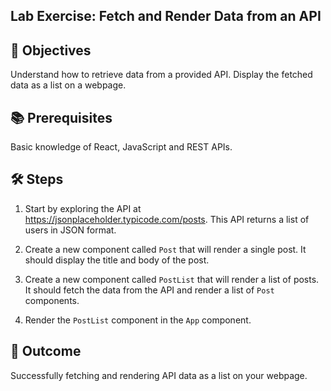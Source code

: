 ## Lab Exercise: Fetch and Render Data from an API

## 🎯 Objectives
Understand how to retrieve data from a provided API.
Display the fetched data as a list on a webpage.

## 📚 Prerequisites
Basic knowledge of React, JavaScript and REST APIs.

## 🛠 Steps

1. Start by exploring the API at https://jsonplaceholder.typicode.com/posts. This API returns a list of users in JSON format.

2. Create a new component called `Post` that will render a single post. It should display the title and body of the post.

3. Create a new component called `PostList` that will render a list of posts. It should fetch the data from the API and render a list of `Post` components.

4. Render the `PostList` component in the `App` component.


## 🌟 Outcome
Successfully fetching and rendering API data as a list on your webpage.
